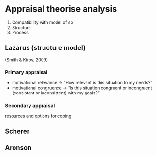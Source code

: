 # Appraisal theorise analysis


1. Compatibility with model of six
2. Structure
3. Process 


## Lazarus (structure model) 

(Smith & Kirby, 2009)

### Primary appraisal

* motivational relevance -> “How relevant is this situation to my needs?”
* motivational congruence -> “Is this situation congruent or incongruent (consistent or inconsistent) with my goals?”

### Secondary appraisal

resources and options for coping 

## Scherer

## Aronson
